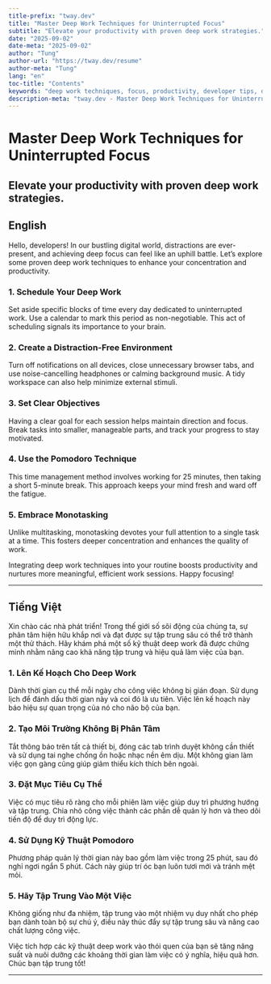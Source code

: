 ```yaml
---
title-prefix: "tway.dev"
title: "Master Deep Work Techniques for Uninterrupted Focus"
subtitle: "Elevate your productivity with proven deep work strategies."
date: "2025-09-02"
date-meta: "2025-09-02"
author: "Tung"
author-url: "https://tway.dev/resume"
author-meta: "Tung"
lang: "en"
toc-title: "Contents"
keywords: "deep work techniques, focus, productivity, developer tips, deep work strategies"
description-meta: "tway.dev - Master Deep Work Techniques for Uninterrupted Focus - Elevate your productivity with proven deep work strategies."
---
```


# Master Deep Work Techniques for Uninterrupted Focus
## Elevate your productivity with proven deep work strategies.

## English
Hello, developers! In our bustling digital world, distractions are ever-present, and achieving deep focus can feel like an uphill battle. Let’s explore some proven deep work techniques to enhance your concentration and productivity.

### 1. Schedule Your Deep Work
Set aside specific blocks of time every day dedicated to uninterrupted work. Use a calendar to mark this period as non-negotiable. This act of scheduling signals its importance to your brain.

### 2. Create a Distraction-Free Environment
Turn off notifications on all devices, close unnecessary browser tabs, and use noise-cancelling headphones or calming background music. A tidy workspace can also help minimize external stimuli.

### 3. Set Clear Objectives
Having a clear goal for each session helps maintain direction and focus. Break tasks into smaller, manageable parts, and track your progress to stay motivated.

### 4. Use the Pomodoro Technique
This time management method involves working for 25 minutes, then taking a short 5-minute break. This approach keeps your mind fresh and ward off the fatigue.

### 5. Embrace Monotasking
Unlike multitasking, monotasking devotes your full attention to a single task at a time. This fosters deeper concentration and enhances the quality of work.

Integrating deep work techniques into your routine boosts productivity and nurtures more meaningful, efficient work sessions. Happy focusing!

---

## Tiếng Việt
Xin chào các nhà phát triển! Trong thế giới số sôi động của chúng ta, sự phân tâm hiện hữu khắp nơi và đạt được sự tập trung sâu có thể trở thành một thử thách. Hãy khám phá một số kỹ thuật deep work đã được chứng minh nhằm nâng cao khả năng tập trung và hiệu quả làm việc của bạn.

### 1. Lên Kế Hoạch Cho Deep Work
Dành thời gian cụ thể mỗi ngày cho công việc không bị gián đoạn. Sử dụng lịch để đánh dấu thời gian này và coi đó là ưu tiên. Việc lên kế hoạch này báo hiệu sự quan trọng của nó cho não bộ của bạn.

### 2. Tạo Môi Trường Không Bị Phân Tâm
Tắt thông báo trên tất cả thiết bị, đóng các tab trình duyệt không cần thiết và sử dụng tai nghe chống ồn hoặc nhạc nền êm dịu. Một không gian làm việc gọn gàng cũng giúp giảm thiểu kích thích bên ngoài.

### 3. Đặt Mục Tiêu Cụ Thể
Việc có mục tiêu rõ ràng cho mỗi phiên làm việc giúp duy trì phương hướng và tập trung. Chia nhỏ công việc thành các phần dễ quản lý hơn và theo dõi tiến độ để duy trì động lực.

### 4. Sử Dụng Kỹ Thuật Pomodoro
Phương pháp quản lý thời gian này bao gồm làm việc trong 25 phút, sau đó nghỉ ngơi ngắn 5 phút. Cách này giúp trí óc bạn luôn tươi mới và tránh mệt mỏi.

### 5. Hãy Tập Trung Vào Một Việc
Không giống như đa nhiệm, tập trung vào một nhiệm vụ duy nhất cho phép bạn dành toàn bộ sự chú ý, điều này thúc đẩy sự tập trung sâu và nâng cao chất lượng công việc.

Việc tích hợp các kỹ thuật deep work vào thói quen của bạn sẽ tăng năng suất và nuôi dưỡng các khoảng thời gian làm việc có ý nghĩa, hiệu quả hơn. Chúc bạn tập trung tốt!

---